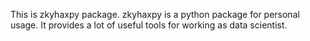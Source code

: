 This is zkyhaxpy package.
zkyhaxpy is a python package for personal usage.
It provides a lot of useful tools for working as data scientist.